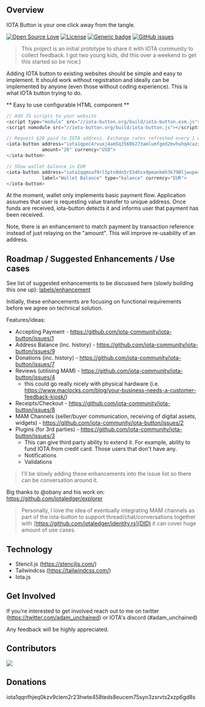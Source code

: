 ## Overview
IOTA Button is your one click away from the tangle.

[![Open Source Love](https://firstcontributions.github.io/open-source-badges/badges/open-source-v1/open-source.svg)](https://github.com/firstcontributions/open-source-badges)
[![License](https://img.shields.io/badge/License-Apache%202.0-blue.svg)](https://opensource.org/licenses/Apache-2.0)
[![Generic badge](https://img.shields.io/badge/STATUS-PROTOTYPE-blue.svg)](https://shields.io/)
[![GitHub issues](https://img.shields.io/github/issues/iota-community/iota-button.svg)](https://GitHub.com/iota-community/iota-button/issues/)

> This project is an initial prototype to share it with IOTA community to collect feedback.
> I got two young kids, did this over a weekend to get this started so be nice:) 

Adding IOTA button to existing websites should be simple and easy to implement. It should work without registration and ideally can be implemented by anyone (even those without coding experience). This is what IOTA button trying to do. 

** Easy to use configurable HTML component **

```javascript
// Add JS scripts to your website
<script type="module" src="//iota-button.org/build/iota-button.esm.js"></script>
<script nomodule src="//iota-button.org/build/iota-button.js"></script> 
```

```javascript
// Request $20 paid to IOTA address. Exchange rates refreshed every 1 minute.
<iota-button address="iota1qpec4rvuxj4am5q3560k273amlumfged2mvhuhq4cazxjr6lvqxguye5wjh" 
             amount="20" currency="USD">
</iota-button>
```

```javascript
// Show wallet balance in EUR
<iota-button address="iota1qqmsaf9rl5ptn0dn5r534hzx9pmankmh3k790ljwupe44aacgdzjcjkawel" 
             label="Wallet Balance" type="balance" currency="EUR">
</iota-button> 
```

At the moment, wallet only implements basic payment flow. Application assumes that user is requesting value transfer to unique address. Once funds are received, iota-button detects it and informs user that payment has been received. 

Note, there is an enhancement to match payment by transaction reference instead of just relaying on the "amount". This will improve re-usability of an address.

## Roadmap / Suggested Enhancements / Use cases

See list of suggested enhancements to be discussed here (slowly building this one up): [labels/enhancement](Enhancements)

Initially, these enhancements are focusing on functional requirements before we agree on technical solution.

Features/ideas:
* Accepting Payment - https://github.com/iota-community/iota-button/issues/1
* Address Balance (inc. history) - https://github.com/iota-community/iota-button/issues/9
* Donations (inc. history) - https://github.com/iota-community/iota-button/issues/7
* Reviews (utilising MAM) - https://github.com/iota-community/iota-button/issues/4
   * this could go really nicely with physical hardware (i.e. https://www.maclocks.com/blog/your-business-needs-a-customer-feedback-kiosk/)   
* Receipts/Checkout - https://github.com/iota-community/iota-button/issues/8
* MAM Channels (seller/buyer communication, receiving of digital assets, widgets) - https://github.com/iota-community/iota-button/issues/2
* Plugins (for 3rd parties) - https://github.com/iota-community/iota-button/issues/3
   * This can give third party ability to extend it. For example, ability to fund IOTA from credit card. Those users that don't have any.
   * Notifications
   * Validations

> I'll be slowly adding these enhancements into the issue list so there can be conversation around it.

Big thanks to @obany and his work on: https://github.com/iotaledger/explorer

> Personally, I love the idea of eventually integrating MAM channels as part of the iota-button to support thread/chat/conversations together with [https://github.com/iotaledger/identity.rs](DID) it can cover huge amount of use cases.

## Technology

* Stencil.js (https://stenciljs.com/)
* Tailwindcss (https://tailwindcss.com/)
* Iota.js

## Get Involved

If you're interested to get involved reach out to me on twitter (https://twitter.com/adam_unchained) or IOTA's discord (#adam_unchained)

Any feedback will be highly appreciated.

## Contributors
<a href="https://github.com/iota-community/iota-button/graphs/contributors">
  <img src="https://contrib.rocks/image?repo=iota-community/iota-button" />
</a>

## Donations

iota1qqnfhjeq0kzv9clem2r23hwte458teds8eucem75syn3zsrvts2xzp6gd8s
